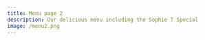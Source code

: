 ```yaml
---
title: Menu page 2
description: Our delicious menu including the Sophie T Special
image: /menu2.png
---
```

